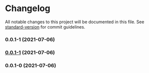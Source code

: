 # Changelog

All notable changes to this project will be documented in this file. See [standard-version](https://github.com/conventional-changelog/standard-version) for commit guidelines.

### 0.0.1-1 (2021-07-06)

### [0.0.1-1](https://github.com/brainchild-projects/printables/compare/v0.0.1-0...v0.0.1-1) (2021-07-06)

### 0.0.1-0 (2021-07-06)
